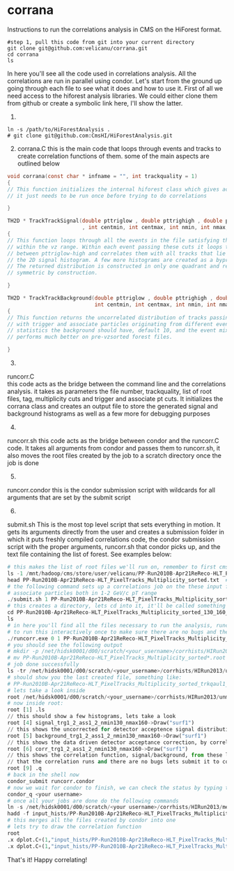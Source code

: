 corrana
=======

Instructions to run the correlations analysis in CMS on the HiForest format.

```Shell
#step 1, pull this code from git into your current directory
git clone git@github.com:velicanu/corrana.git
cd corrana
ls
```

In here you'll see all the code used in correlations analysis. All the correlations are run in parallel using condor.
Let's start from the  ground up going through each file to see what it does and how to use it. First of all we need 
access to the hiforest analysis libraries. We could either clone them from github or create a symbolic link here, 
I'll show the latter.

1.
```Shell
ln -s /path/to/HiForestAnalysis .
# git clone git@github.com:CmsHI/HiForestAnalysis.git
```

2. corrana.C  this is the main code that loops through events and tracks to create correlation functions of them. 
              some of the main aspects are outlined below

```C
void corrana(const char * infname = "", int trackquality = 1)
{
// This function initializes the internal hiforest class which gives access to all the event variables, 
// it just needs to be run once before trying to do correlations

}

TH2D * TrackTrackSignal(double pttriglow , double pttrighigh , double ptasslow , double ptasshigh
                        , int centmin, int centmax, int nmin, int nmax, double vzrange)
{
// This function loops through all the events in the file satisfying the centrality/multiplicity cut
// within the vz range. Within each event passing these cuts it loops through all tracks that lie
// between pttriglow-high and correlates them with all tracks that lie between ptasslow-high and returns
// the 2D signal histogram. A few more histograms are created as a byproduct to classify the events.
// The returned distribution is constructed in only one quadrant and reflected to all others thus will be
// symmetric by construction.

}

TH2D * TrackTrackBackground(double pttriglow , double pttrighigh , double ptasslow, double ptasshigh, 
                            int centmin, int centmax, int nmin, int nmax, double vzrange, int statfactor)
{
// This function returns the uncorrelated distribution of tracks passing identical cuts as the signal, but 
// with trigger and associate particles originating from different events. Here statfactor sets how many more
// statistics the background should have, default 10, and the event mixing is done on consecutive events which
// performs much better on pre-vzsorted forest files. 

}
```

3.
runcorr.C  
              this code acts as the bridge between the command line and the correlations analysis.
              it takes as parameters the file number, trackquality, list of root files, tag, multiplicity
              cuts and trigger and associate pt cuts. It initializes the corrana class and creates an 
              output file to store the generated signal and background histograms as well as a few more
              for debugging purposes
              
4.
runcorr.sh
              this code acts as the bridge between condor and the runcorr.C code. It takes all arguments
              from condor and passes them to runcorr.sh, it also moves the root files created by the job
              to a scratch directory once the job is done
               
5.
runcorr.condor
              this is the condor submission script with wildcards for all arguments that are set by the
              submit script
              
6. 
submit.sh
              This is the most top level script that sets everything in motion. It gets its arguments
              directly from the user and creates a submission folder in which it puts freshly compiled
              correlations code, the condor submission script with the proper arguments, runcorr.sh 
              that condor picks up, and the text file containing the list of forest. See examples below: 

```Python
# this makes the list of root files we'll run on, remember to first cmsenv in some CMSSW to get root
ls -1 /mnt/hadoop/cms/store/user/velicanu/PP-Run2010B-Apr21ReReco-HLT_PixelTracks_Multiplicity_sorted/*.root > PP-Run2010B-Apr21ReReco-HLT_PixelTracks_Multiplicity_sorted.txt
head PP-Run2010B-Apr21ReReco-HLT_PixelTracks_Multiplicity_sorted.txt  # to see what's in here
# the following command sets up a correlations job on the these input files, in 130-160 mult bin, with trigger and 
# associate particles both in 1-2 GeV/c pT range
./submit.sh 1 PP-Run2010B-Apr21ReReco-HLT_PixelTracks_Multiplicity_sorted.txt PP-Run2010B-Apr21ReReco-HLT_PixelTracks_Multiplicity_sorted 130 160 1 2 1 2
# this creates a directory, lets cd into it, it'll be called something like this:
cd PP-Run2010B-Apr21ReReco-HLT_PixelTracks_Multiplicity_sorted_130_160_1_2_1_2_2013_10_21__10_00_35/
ls
# in here you'll find all the files necessary to run the analysis, runcorr.exe is the compiled code, lets try
# to run this interactively once to make sure there are no bugs and the code works
./runcorr.exe 0 1 PP-Run2010B-Apr21ReReco-HLT_PixelTracks_Multiplicity_sorted.txt PP-Run2010B-Apr21ReReco-HLT_PixelTracks_Multiplicity_sorted 130 160 1 2 1 2
# you should see the following output
# mkdir -p /net/hidsk0001/d00/scratch/<your_username>/corrhists/HIRun2013/unmerged
# mv PP-Run2010B-Apr21ReReco-HLT_PixelTracks_Multiplicity_sorted*.root /net/hidsk0001/d00/scratch/<your_username>/corrhists/HIRun2013/unmerged
# job done successfully
ls -tr /net/hidsk0001/d00/scratch/<your_username>/corrhists/HIRun2013/unmerged
# should show you the last created file, something like:
# PP-Run2010B-Apr21ReReco-HLT_PixelTracks_Multiplicity_sorted_trkqaul1_nmin130_nmax160_tptmin1_tptmax2_aptmin1_aptmax2_0.root
# lets take a look inside 
root /net/hidsk0001/d00/scratch/<your_username>/corrhists/HIRun2013/unmerged/PP-Run2010B-Apr21ReReco-HLT_PixelTracks_Multiplicity_sorted_trkqaul1_nmin130_nmax160_tptmin1_tptmax2_aptmin1_aptmax2_0.root
# now inside root:
root [1] .ls
// this should show a few histograms, lets take a look
root [4] signal_trg1_2_ass1_2_nmin130_nmax160->Draw("surf1")
// this shows the uncorrected for detector acceptence signal distribution
root [5] background_trg1_2_ass1_2_nmin130_nmax160->Draw("surf1")
// this shows the data driven detector acceptance correction, by correlating tracks from different events
root [6] corr_trg1_2_ass1_2_nmin130_nmax160->Draw("surf1")
// this shows the correlation function, signal/background, from these limimted statistics, now that we see
// that the correlation runs and there are no bugs lets submit it to condor
root [9] .q
# back in the shell now
condor_submit runcorr.condor
# now we wait for condor to finish, we can check the status by typing the following command
condor_q <your username>
# once all your jobs are done do the following commands
ln -s /net/hidsk0001/d00/scratch/<your username>/corrhists/HIRun2013/merged/ input_hists
hadd -f input_hists/PP-Run2010B-Apr21ReReco-HLT_PixelTracks_Multiplicity_sorted_trkqaul1_nmin130_nmax160_tptmin1_tptmax2_aptmin1_aptmax2.root /net/hidsk0001/d00/scratch/dav2105/corrhists/HIRun2013/unmerged/PP-Run2010B-Apr21ReReco-HLT_PixelTracks_Multiplicity_sorted_trkqaul1_nmin130_nmax160_tptmin1_tptmax2_aptmin1_aptmax2_*
# this merges all the files created by condor into one
# lets try to draw the correlation function
root
.x dplot.C+(1,"input_hists/PP-Run2010B-Apr21ReReco-HLT_PixelTracks_Multiplicity_sorted_trkqaul1_nmin130_nmax160_tptmin1_tptmax2_aptmin1_aptmax2.root","PP-Run2010B-Apr21ReReco-HLT_PixelTracks_Multiplicity_sorted",130,160,1,2,1,2,"corr")
.x dplot.C+(1,"input_hists/PP-Run2010B-Apr21ReReco-HLT_PixelTracks_Multiplicity_sorted_trkqaul1_nmin130_nmax160_tptmin1_tptmax2_aptmin1_aptmax2.root","PP-Run2010B-Apr21ReReco-HLT_PixelTracks_Multiplicity_sorted",130,160,1,2,1,2,"proj")

```

That's it! Happy correlating!
